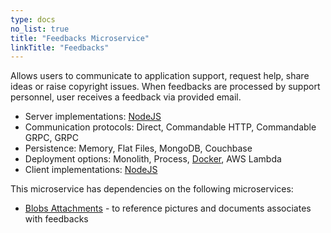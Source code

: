 ```yaml
---
type: docs
no_list: true
title: "Feedbacks Microservice"
linkTitle: "Feedbacks" 
---
```


Allows users to communicate to application support, request help, share ideas or raise copyright issues. When feedbacks are processed by support personnel, user receives a feedback via provided email.

- Server implementations: [NodeJS](https://github.com/pip-services-support/pip-services-feedbacks-node)
- Communication protocols: Direct, Commandable HTTP, Commandable GRPC, GRPC
- Persistence: Memory, Flat Files, MongoDB, Couchbase
- Deployment options: Monolith, Process, [Docker](https://hub.docker.com/u/pipdevs), AWS Lambda
- Client implementations: [NodeJS](https://github.com/pip-services-support/pip-clients-feedbacks-node)

This microservice has dependencies on the following microservices:

- [Blobs Attachments](../../content/attachments) - to reference pictures and documents associates with feedbacks